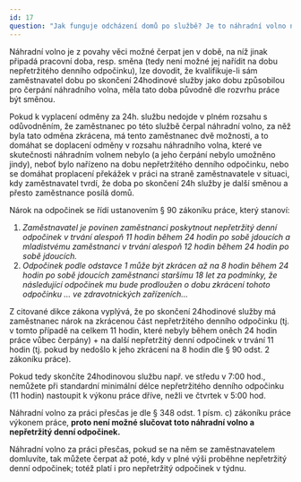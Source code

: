 ```yaml
---
id: 17
question: "Jak funguje odcházení domů po službě? Je to náhradní volno nebo povinný denní odpočinek?"
---
```

Náhradní volno je z povahy věci možné čerpat jen v době, na níž jinak připadá pracovní doba, resp. směna (tedy není možné jej nařídit na dobu nepřetržitého denního odpočinku), lze dovodit, že kvalifikuje-li sám zaměstnavatel dobu po skončení 24hodinové služby jako dobu způsobilou pro čerpání náhradního volna, měla tato doba původně dle rozvrhu práce být směnou.

Pokud k vyplacení odměny za 24h. službu nedojde v plném rozsahu s odůvodněním, že zaměstnanec po této službě čerpal náhradní volno, za něž byla tato odměna zkrácena, má tento zaměstnanec dvě možnosti, a to domáhat se doplacení odměny v rozsahu náhradního volna, které ve skutečnosti náhradním volnem nebylo (a jeho čerpání nebylo umožněno jindy), neboť bylo nařízeno na dobu nepřetržitého denního odpočinku, nebo se domáhat proplacení překážek v práci na straně zaměstnavatele v situaci, kdy zaměstnavatel tvrdí, že doba po skončení 24h služby je další směnou a přesto zaměstnance posílá domů.

Nárok na odpočinek se řídí ustanovením § 90 zákoníku práce, který stanoví:
 1. *Zaměstnavatel je povinen zaměstnanci poskytnout nepřetržitý denní odpočinek v trvání alespoň 11 hodin během 24 hodin po sobě jdoucích a mladistvému zaměstnanci v trvání alespoň 12 hodin během 24 hodin po sobě jdoucích.*
 2. *Odpočinek podle odstavce 1 může být zkrácen až na 8 hodin během 24 hodin po sobě jdoucích zaměstnanci staršímu 18 let za podmínky, že následující odpočinek mu bude prodloužen o dobu zkrácení tohoto odpočinku … ve zdravotnických zařízeních...*

Z citované dikce zákona vyplývá, že po skončení 24hodinové služby má zaměstnanec nárok na zkrácenou část nepřetržitého denního odpočinku (tj. v tomto případě na celkem 11 hodin, které nebyly během oněch 24 hodin práce vůbec čerpány) + na další nepřetržitý denní odpočinek v trvání 11 hodin (tj. pokud by nedošlo k jeho zkrácení na 8 hodin dle § 90 odst. 2 zákoníku práce).

Pokud tedy skončíte 24hodinovou službu např. ve středu v 7:00 hod., nemůžete při standardní minimální délce nepřetržitého denního odpočinku (11 hodin) nastoupit k výkonu práce dříve, nežli ve čtvrtek v 5:00 hod.

Náhradní volno za práci přesčas je dle § 348 odst. 1 písm. c) zákoníku práce výkonem práce, **proto není možné slučovat toto náhradní volno a nepřetržitý denní odpočinek.**

Náhradní volno za práci přesčas, pokud se na něm se zaměstnavatelem domluvíte, tak můžete čerpat až poté, kdy v plné výši proběhne nepřetržitý denní odpočinek; totéž platí i pro nepřetržitý odpočinek v týdnu.
